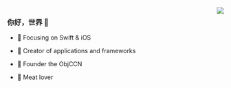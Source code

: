 <img align="right" src="https://github-readme-stats.vercel.app/api?username=RicardaY&show_icons=true&icon_color=CE1D2D&text_color=718096&bg_color=ffffff&hide_title=true" />  

### 你好，世界 👋  

- :orange_book: Focusing on Swift & iOS  

- :hammer: Creator of applications and frameworks  

- :ram: Founder the ObjCCN  

- :meat_on_bone: Meat lover  
